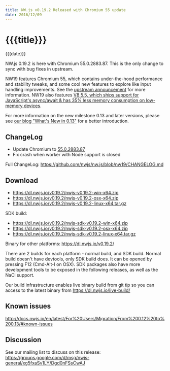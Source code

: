 ```yaml
---
title: NW.js v0.19.2 Released with Chromium 55 update
date: 2016/12/09
---
```

# {{{title}}}
{{{date}}}

NW.js 0.19.2 is here with Chromium 55.0.2883.87. This is the only change to sync with bug fixes in upstream.

NW19 features Chromium 55, which contains under-the-hood performance and stability tweaks, and some cool new features to explore like input handling improvements. See the [upstream announcement](https://blog.chromium.org/2016/10/chrome-55-beta-input-handling.html) for more information. NW19 also features [V8 5.5, which ships support for JavaScript's async/await & has 35% less memory consumption on low-memory devices](http://v8project.blogspot.com/2016/10/v8-release-55.html).

For more information on the new milestone 0.13 and later versions, please see [our blog "What's New in 0.13"](/blog/whats-new-in-0.13) for a better introduction.

## ChangeLog

- Update Chromium to [55.0.2883.87](https://googlechromereleases.blogspot.com/2016/12/stable-channel-update-for-desktop_9.html)
- Fix crash when worker with Node support is closed

Full ChangeLog: https://github.com/nwjs/nw.js/blob/nw19/CHANGELOG.md

## Download 

* https://dl.nwjs.io/v0.19.2/nwjs-v0.19.2-win-x64.zip 
* https://dl.nwjs.io/v0.19.2/nwjs-v0.19.2-osx-x64.zip 
* https://dl.nwjs.io/v0.19.2/nwjs-v0.19.2-linux-x64.tar.gz 

SDK build: 
* https://dl.nwjs.io/v0.19.2/nwjs-sdk-v0.19.2-win-x64.zip 
* https://dl.nwjs.io/v0.19.2/nwjs-sdk-v0.19.2-osx-x64.zip 
* https://dl.nwjs.io/v0.19.2/nwjs-sdk-v0.19.2-linux-x64.tar.gz 

Binary for other platforms: https://dl.nwjs.io/v0.19.2/ 

There are 2 builds for each platform - normal build, and SDK build. Normal build doesn't have devtools, only SDK build does. lt can be opened by pressing F12 (Cmd-Alt-I on OSX). SDK packages also have more development tools to be exposed in the following releases, as well as the NaCl support.

Our build infrastructure enables live binary build from git tip so you can access to the latest binary from https://dl.nwjs.io/live-build/ 

## Known issues 
 
http://docs.nwjs.io/en/latest/For%20Users/Migration/From%200.12%20to%200.13/#known-issues

## Discussion

See our mailing list to discuss on this release: https://groups.google.com/d/msg/nwjs-general/xg5fxaSv1LY/Dgd0nFSsCwAJ

